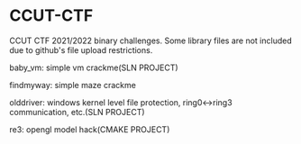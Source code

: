 # CCUT-CTF
CCUT CTF 2021/2022 binary challenges.
Some library files are not included due to github's file upload restrictions.

baby_vm: simple vm crackme(SLN PROJECT)

findmyway: simple maze crackme

olddriver: windows kernel level file protection, ring0<->ring3 communication, etc.(SLN PROJECT)

re3: opengl model hack(CMAKE PROJECT)
